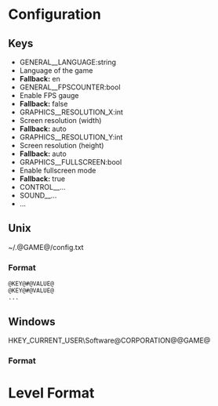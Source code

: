 # Configuration

## Keys
 * GENERAL__LANGUAGE:string
  * Language of the game
  * **Fallback:** en
 * GENERAL__FPSCOUNTER:bool
  * Enable FPS gauge
  * **Fallback:** false
 * GRAPHICS__RESOLUTION_X:int
  * Screen resolution (width)
  * **Fallback:** auto
 * GRAPHICS__RESOLUTION_Y:int
  * Screen resolution (height)
  * **Fallback:** auto
 * GRAPHICS__FULLSCREEN:bool
  * Enable fullscreen mode
  * **Fallback:** true
 * CONTROL__...
 * SOUND__...
 * ...

## Unix
~/.@GAME@/config.txt

### Format
```
@KEY@#@VALUE@
@KEY@#@VALUE@
...
```

## Windows
HKEY_CURRENT_USER\Software\@CORPORATION@\@GAME@

### Format

# Level Format
